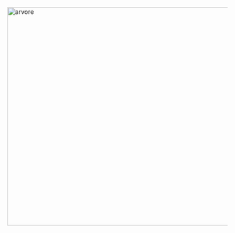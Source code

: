 

<img width="880" height="501" alt="arvore" src="https://github.com/user-attachments/assets/0ffba4b7-23db-43a4-bbb3-7e94591d32dc" />
